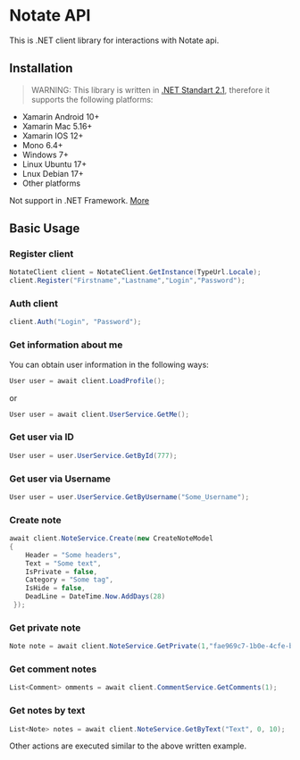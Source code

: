# Notate API

This is .NET client library for interactions with Notate api.

## Installation

> WARNING: This library is written in [.NET Standart 2.1](https://docs.microsoft.com/en-us/dotnet/standard/net-standard), therefore it supports the following platforms:
 * Xamarin Android 10+
 * Xamarin Mac 5.16+
 * Xamarin IOS 12+
 * Mono 6.4+
 * Windows 7+
 * Linux Ubuntu 17+
 * Lnux Debian 17+
 * Other platforms

 Not support in .NET Framework. [More](https://docs.microsoft.com/en-us/dotnet/standard/net-standard)

## Basic Usage

### Register client

```csharp
NotateClient client = NotateClient.GetInstance(TypeUrl.Locale);
client.Register("Firstname","Lastname","Login","Password");
```

### Auth client

```csharp
client.Auth("Login", "Password");
```
### Get information about me
You can obtain user information in the following ways:

```csharp
User user = await client.LoadProfile();
```
or
```csharp
User user = await client.UserService.GetMe();
```
### Get user via ID
```csharp
User user = user.UserService.GetById(777);
```
### Get user via Username
```csharp
User user = user.UserService.GetByUsername("Some_Username");
```
### Create note
```csharp
await client.NoteService.Create(new CreateNoteModel 
{
    Header = "Some headers", 
    Text = "Some text", 
    IsPrivate = false, 
    Category = "Some tag", 
    IsHide = false, 
    DeadLine = DateTime.Now.AddDays(28) 
 });
```
### Get private note
```csharp
Note note = await client.NoteService.GetPrivate(1,"fae969c7-1b0e-4cfe-b0c1-d989e7e53716");
```
### Get comment notes
```csharp
List<Comment> omments = await client.CommentService.GetComments(1);
```

### Get notes by text
```csharp
List<Note> notes = await client.NoteService.GetByText("Text", 0, 10);
```
Other actions are executed similar to the above written example.
